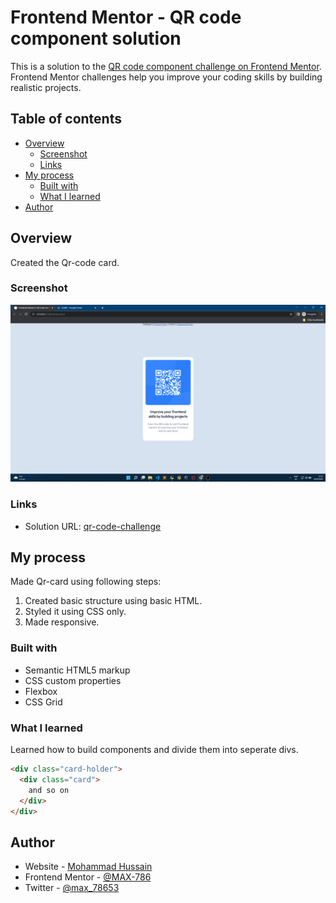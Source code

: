 # Frontend Mentor - QR code component solution

This is a solution to the [QR code component challenge on Frontend Mentor](https://www.frontendmentor.io/challenges/qr-code-component-iux_sIO_H). Frontend Mentor challenges help you improve your coding skills by building realistic projects. 

## Table of contents

- [Overview](#overview)
  - [Screenshot](#screenshot)
  - [Links](#links)
- [My process](#my-process)
  - [Built with](#built-with)
  - [What I learned](#what-i-learned)
- [Author](#author)


## Overview
Created the Qr-code card.
### Screenshot

![](./Screenshot(10).png)

### Links

- Solution URL: [qr-code-challenge](https://max-786.github.io/qr-code-challenge/)

## My process
Made Qr-card using following steps:
1) Created basic structure using basic HTML.
2) Styled it using CSS only.
3) Made responsive.

### Built with

- Semantic HTML5 markup
- CSS custom properties
- Flexbox
- CSS Grid


### What I learned

Learned how to build components and divide them into seperate divs.

```html
<div class="card-holder">
  <div class="card">
    and so on
  </div>
</div>
```


## Author

- Website - [Mohammad Hussain](https://www.linkedin.com/in/mohammad-hussain-8664a022a/)
- Frontend Mentor - [@MAX-786](https://www.frontendmentor.io/profile/MAX-786)
- Twitter - [@max_78653](https://twitter.com/max_78653)

